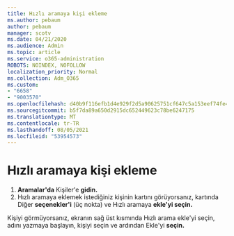```yaml
---
title: Hızlı aramaya kişi ekleme
ms.author: pebaum
author: pebaum
manager: scotv
ms.date: 04/21/2020
ms.audience: Admin
ms.topic: article
ms.service: o365-administration
ROBOTS: NOINDEX, NOFOLLOW
localization_priority: Normal
ms.collection: Adm_O365
ms.custom:
- "6658"
- "9003570"
ms.openlocfilehash: d40b9f116efb1d4e929f2d5a90625751cf647c5a153eef74fe49ae09f1202263
ms.sourcegitcommit: b5f7da89a650d2915dc652449623c78be6247175
ms.translationtype: MT
ms.contentlocale: tr-TR
ms.lasthandoff: 08/05/2021
ms.locfileid: "53954573"
---
```

# <a name="add-contacts-to-speed-dial"></a>Hızlı aramaya kişi ekleme

1. **Aramalar'da** Kişiler'e **gidin.**
2. Hızlı aramaya eklemek istediğiniz kişinin kartını görüyorsanız, kartında Diğer **seçenekler'i** (üç nokta) ve Hızlı aramaya **ekle'yi seçin.**

Kişiyi görmüyorsanız, ekranın sağ  üst kısmında Hızlı arama ekle'yi seçin, adını yazmaya başlayın, kişiyi seçin ve ardından Ekle'yi **seçin.**
